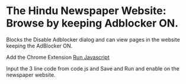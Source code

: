 # The Hindu Newspaper Website: Browse by keeping Adblocker ON.
Blocks the Disable Adblocker dialog and can view pages in the website keeping the AdBlocker ON.

Add the Chrome Extension [Run Javascript](https://chrome.google.com/webstore/detail/run-javascript/lmilalhkkdhfieeienjbiicclobibjao?hl=en)

Input the 3 line code from code.js and Save and Run and enable on the newspaper website.
